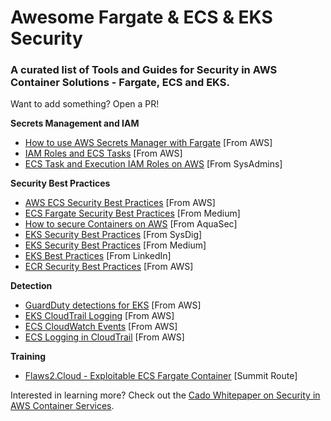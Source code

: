 # Awesome Fargate & ECS & EKS Security
### A curated list of Tools and Guides for Security in AWS Container Solutions - Fargate, ECS and EKS.

Want to add something? Open a PR!

**Secrets Management and IAM**
- [How to use AWS Secrets Manager with Fargate](https://awscloudsecvirtualevent.com/workshops/module4/fargate/) [From AWS]
- [IAM Roles and ECS Tasks](https://docs.aws.amazon.com/AmazonECS/latest/developerguide/task-iam-roles.html) [From AWS]
- [ECS Task and Execution IAM Roles on AWS](https://sysadmins.co.za/difference-with-ecs-task-and-execution-iam-roles-on-aws/) [From SysAdmins]

**Security Best Practices**
- [AWS ECS Security Best Practices](https://docs.aws.amazon.com/AmazonECS/latest/bestpracticesguide/security.html) [From AWS]
- [ECS Fargate Security Best Practices](https://medium.com/@cloud_tips/ecs-fargate-security-best-practices-1c67a07d1fa9) [From Medium]
- [How to secure Containers on AWS](https://www.aquasec.com/cloud-native-academy/container-platforms/aws-containers-the-basics-and-how-to-secure-containers-on-amazon/) [From AquaSec]
- [EKS Security Best Practices](https://sysdig.com/learn-cloud-native/kubernetes-security/eks-security-best-practices-checklist/) [From SysDig]
- [EKS Security Best Practices](https://medium.com/@cloud_tips/eks-security-best-practices-a46c4b951cfb) [From Medium]
- [EKS Best Practices](https://www.linkedin.com/pulse/end-security-best-practices-configurations-aws-eks-elastic-singh/) [From LinkedIn]
- [ECR Security Best Practices](https://d2908q01vomqb2.cloudfront.net/fe2ef495a1152561572949784c16bf23abb28057/2020/08/21/C3-ECR-Security-Best-Practices_072020_v3-no-notes.pdf) [From AWS]

**Detection**
- [GuardDuty detections for EKS](https://docs.aws.amazon.com/guardduty/latest/ug/guardduty_finding-types-kubernetes.html) [From AWS]
- [EKS CloudTrail Logging](https://aws.github.io/aws-eks-best-practices/security/docs/detective/) [From AWS]
- [ECS CloudWatch Events](https://docs.aws.amazon.com/AmazonECS/latest/developerguide/ecs_cwe_events.html) [From AWS]
- [ECS Logging in CloudTrail](https://docs.aws.amazon.com/AmazonECS/latest/developerguide/logging-using-cloudtrail.html) [From AWS]

**Training**
- [Flaws2.Cloud - Exploitable ECS Fargate Container](http://flaws2.cloud/) [Summit Route]



Interested in learning more? Check out the [Cado Whitepaper on Security in AWS Container Services](https://www.cadosecurity.com/resources/).
